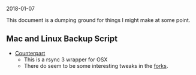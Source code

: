 2018-01-07  

This document is a dumping ground for things I might make at some point.  

## Mac and Linux Backup Script

- [Counterpart](https://github.com/jedda/Counterpart)
  - This is a rsync 3 wrapper for OSX
  - There do seem to be some interesting tweaks in the [forks](https://github.com/jedda/Counterpart/network).
